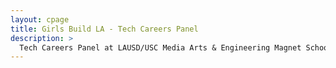 ```yaml
---
layout: cpage
title: Girls Build LA - Tech Careers Panel
description: >
  Tech Careers Panel at LAUSD/USC Media Arts & Engineering Magnet School for Girls Build LA
---
```

